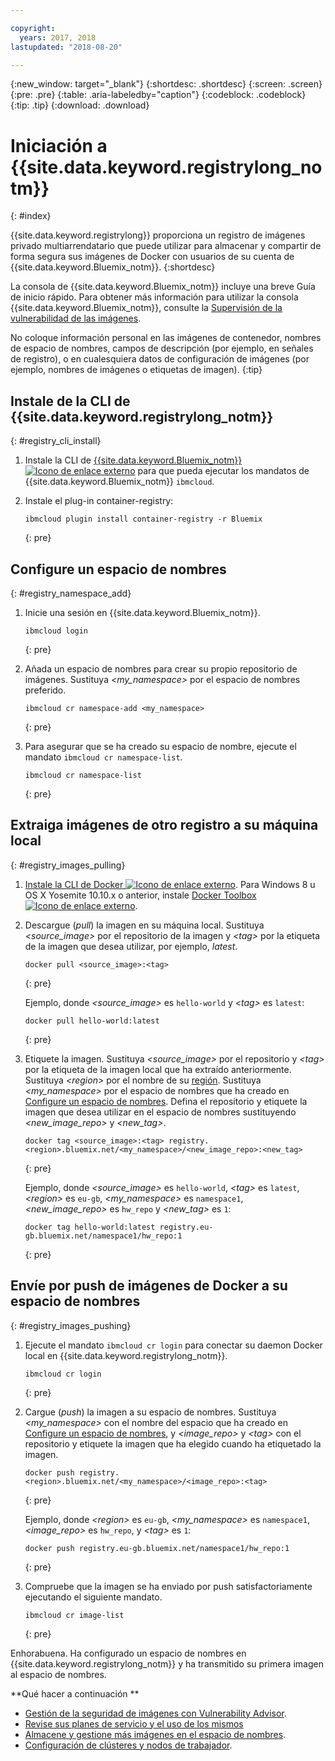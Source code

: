 ```yaml
---

copyright:
  years: 2017, 2018
lastupdated: "2018-08-20"

---
```


{:new_window: target="_blank"}
{:shortdesc: .shortdesc}
{:screen: .screen}
{:pre: .pre}
{:table: .aria-labeledby="caption"}
{:codeblock: .codeblock}
{:tip: .tip}
{:download: .download}



# Iniciación a {{site.data.keyword.registrylong_notm}}
{: #index}

{{site.data.keyword.registrylong}} proporciona un registro de imágenes privado multiarrendatario que puede utilizar para almacenar y compartir de forma segura sus imágenes de Docker con usuarios de su cuenta de {{site.data.keyword.Bluemix_notm}}.
{:shortdesc}

La consola de {{site.data.keyword.Bluemix_notm}} incluye una breve Guía de inicio rápido. Para obtener más información para utilizar la consola {{site.data.keyword.Bluemix_notm}}, consulte la [Supervisión de la vulnerabilidad de las imágenes](registry_ui.html).

No coloque información personal en las imágenes de contenedor, nombres de espacio de nombres, campos de descripción (por ejemplo, en señales de registro), o en cualesquiera datos de configuración de imágenes (por ejemplo, nombres de imágenes o etiquetas de imagen).
{:tip}



## Instale de la CLI de {{site.data.keyword.registrylong_notm}}
{: #registry_cli_install}

1.  Instale la CLI de [{{site.data.keyword.Bluemix_notm}} ![Icono de enlace externo](../../icons/launch-glyph.svg "Icono de enlace externo")](http://clis.ng.bluemix.net/ui/home.html) para que pueda ejecutar los mandatos de {{site.data.keyword.Bluemix_notm}} `ibmcloud`.
2.  Instale el plug-in container-registry:

    ```
    ibmcloud plugin install container-registry -r Bluemix
    ```
    {: pre}


## Configure un espacio de nombres
{: #registry_namespace_add}

1.  Inicie una sesión en {{site.data.keyword.Bluemix_notm}}.

    ```
    ibmcloud login
    ```
    {: pre}

2.  Añada un espacio de nombres para crear su propio repositorio de imágenes. Sustituya _&lt;my_namespace&gt;_ por el espacio de nombres preferido.

    ```
    ibmcloud cr namespace-add <my_namespace>
    ```
    {: pre}

3.  Para asegurar que se ha creado su espacio de nombre, ejecute el mandato `ibmcloud cr namespace-list`.

    ```
    ibmcloud cr namespace-list
    ```
    {: pre}




## Extraiga imágenes de otro registro a su máquina local
{: #registry_images_pulling}

1.  [Instale la CLI de Docker ![Icono de enlace externo](../../icons/launch-glyph.svg "Icono de enlace externo")](https://www.docker.com/community-edition#/download). Para Windows 8 u OS X Yosemite 10.10.x o anterior, instale [Docker Toolbox ![Icono de enlace externo](../../icons/launch-glyph.svg "Icono de enlace externo")](https://docs.docker.com/toolbox/).

2.  Descargue (_pull_) la imagen en su máquina local. Sustituya _&lt;source_image&gt;_ por el repositorio de la imagen y _&lt;tag&gt;_ por la etiqueta de la imagen que desea utilizar, por ejemplo, _latest_.

    ```
    docker pull <source_image>:<tag>
    ```
    {: pre}

    Ejemplo, donde _&lt;source_image&gt;_ es `hello-world` y _&lt;tag&gt;_ es `latest`:

    ```
    docker pull hello-world:latest
    ```
    {: pre}

3.  Etiquete la imagen. Sustituya _&lt;source_image&gt;_ por el repositorio y _&lt;tag&gt;_ por la etiqueta de la imagen local que ha extraído anteriormente. Sustituya _&lt;region&gt;_ por el nombre de su [región](registry_overview.html#registry_regions). Sustituya _&lt;my_namespace&gt;_ por el espacio de nombres que ha creado en [Configure un espacio de nombres](index.html#registry_namespace_add). Defina el repositorio y etiquete la imagen que desea utilizar en el espacio de nombres sustituyendo _&lt;new_image_repo&gt;_ y _&lt;new_tag&gt;_.

    ```
    docker tag <source_image>:<tag> registry.<region>.bluemix.net/<my_namespace>/<new_image_repo>:<new_tag>
    ```
    {: pre}

    Ejemplo, donde _&lt;source_image&gt;_ es `hello-world`, _&lt;tag&gt;_ es `latest`, _&lt;region&gt;_ es `eu-gb`, _&lt;my_namespace&gt;_ es `namespace1`, _&lt;new_image_repo&gt;_ es `hw_repo` y _&lt;new_tag&gt;_ es `1`:

    ```
    docker tag hello-world:latest registry.eu-gb.bluemix.net/namespace1/hw_repo:1
    ```
    {: pre}



## Envíe por push de imágenes de Docker a su espacio de nombres
{: #registry_images_pushing}

1.  Ejecute el mandato `ibmcloud cr login` para conectar su daemon Docker local en {{site.data.keyword.registrylong_notm}}.

    ```
    ibmcloud cr login
    ```
    {: pre}

2.  Cargue (_push_) la imagen a su espacio de nombres. Sustituya _&lt;my_namespace&gt;_ con el nombre del espacio que ha creado en [Configure un espacio de nombres](index.html#registry_namespace_add), y _&lt;image_repo&gt;_ y _&lt;tag&gt;_ con el repositorio y etiquete la imagen que ha elegido cuando ha etiquetado la imagen.

    ```
    docker push registry.<region>.bluemix.net/<my_namespace>/<image_repo>:<tag>
    ```
    {: pre}

    Ejemplo, donde _&lt;region&gt;_ es `eu-gb`, _&lt;my_namespace&gt;_ es `namespace1`, _&lt;image_repo&gt;_ es `hw_repo`, y _&lt;tag&gt;_ es `1`:

    ```
    docker push registry.eu-gb.bluemix.net/namespace1/hw_repo:1
    ```
    {: pre}

3.  Compruebe que la imagen se ha enviado por push satisfactoriamente ejecutando el siguiente mandato.

    ```
    ibmcloud cr image-list
    ```
    {: pre}


Enhorabuena. Ha configurado un espacio de nombres en {{site.data.keyword.registrylong_notm}} y ha transmitido su primera imagen al espacio de nombres.


**Qué hacer a continuación
**

-   [Gestión de la seguridad de imágenes con Vulnerability Advisor](../va/va_index.html).
-   [Revise sus planes de servicio y el uso de los mismos](registry_overview.html#registry_plans)
-   [Almacene y gestione más imágenes en el espacio de nombres](registry_images_.html).
-   [Configuración de clústeres y nodos de trabajador](/docs/containers/cs_clusters.html#clusters).


